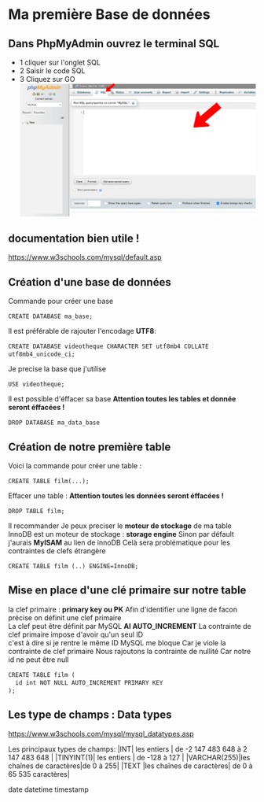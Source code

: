 # Ma première Base de données

## Dans PhpMyAdmin ouvrez le terminal SQL
- 1 cliquer sur l'onglet SQL  
- 2 Saisir le code SQL 
- 3 Cliquez sur GO  
![terminal](/img/02/terminal.webp)

## documentation bien utile !
https://www.w3schools.com/mysql/default.asp

## Création d'une base de données
Commande pour créer une base
```mysql
CREATE DATABASE ma_base;
```

Il est préférable de rajouter l'encodage **UTF8**:
```mysql
CREATE DATABASE videotheque CHARACTER SET utf8mb4 COLLATE utf8mb4_unicode_ci;
```

Je precise la base que j'utilise
```mysql
USE videotheque;
```

Il est possible d'éffacer sa base
**Attention toutes les tables et donnée seront éffacées !**
```mysql
DROP DATABASE ma_data_base
```
## Création de notre première table

Voici la commande pour créer une table :
```mysql
CREATE TABLE film(...);
```

Effacer une table :
**Attention toutes les données seront éffacées !**
```mysql
DROP TABLE film;
```

Il recommander Je peux preciser le **moteur de stockage** de ma table
InnoDB est un moteur de stockage : **storage engine**
Sinon par défault j'aurais **MylSAM** au lien de innoDB
Celà sera problématique pour les contraintes de clefs étrangère

```mysql
CREATE TABLE film (..) ENGINE=InnoDB; 
```


## Mise en place d'une clé primaire sur notre table
la clef primaire : **primary key ou PK**
Afin d'identifier une ligne de facon précise on définit une clef primaire  
La clef peut être définit par MySQL **AI AUTO_INCREMENT**
La contrainte de clef primaire impose d'avoir qu'un seul ID  
c'est à dire si je rentre le même ID MySQL me bloque
Car je viole la contrainte de clef primaire
Nous rajoutons la contrainte de nullité
Car notre id ne peut être null

```mysql
CREATE TABLE film (
  id int NOT NULL AUTO_INCREMENT PRIMARY KEY
);
```

## Les type de champs : Data types
https://www.w3schools.com/mysql/mysql_datatypes.asp

Les principaux types de champs:
|INT| les entiers | de -2 147 483 648 à 2 147 483 648 |
|TINYINT(1)| les entiers | de -128 à 127 |
|VARCHAR(255)|les chaînes de caractères|de 0 à 255|
|TEXT |les chaînes de caractères| de 0 à 65 535 caractères|

date
datetime
timestamp
